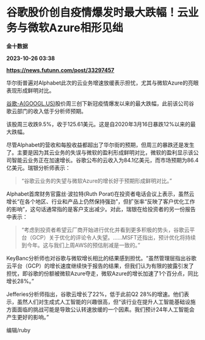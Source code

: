 # 谷歌股价创自疫情爆发时最大跌幅！云业务与微软Azure相形见绌
**金十数据**

**2023-10-26 03:38**

**https://news.futunn.com/post/33297457**

华尔街普遍对Alphabet此次的云业务增速放缓表示担忧，尤其与微软Azure的亮眼表现形成鲜明对比。

[谷歌-A(GOOGL.US)](https://www.futunn.com/quote/stock?m=us&code=GOOGL)股价周三创下新冠疫情爆发以来的最大跌幅，此前该公司谷歌云部门的收入低于分析师预期。

该股周三收跌9.5%，收于125.61美元。这是自2020年3月16日暴跌12%以来的最大跌幅。

尽管Alphabet的营收和每股收益都超出了华尔街的预期，但周三的暴跌还是发生了。主要是因为其云业务的失误与微软的盈利形成鲜明对比，微软的盈利显示该公司智能云业务正在加速增长。谷歌公布的云收入为84.1亿美元，而市场预期为86.4亿美元。瑞银分析师表示：

> “谷歌云业务的失望与微软Azure的增长好于预期形成鲜明对比。”

Alphabet首席财务官露丝·波拉特(Ruth Porat)在投资者电话会议上表示，虽然云增长“在各个地区、行业和产品上仍然保持强劲”，但扩张率“反映了客户优化工作的影响”，这句话通常指的是客户支出减少。对此，瑞银在给投资者的另一份报告中表示：

> “考虑到投资者希望云厂商开始进行优化并看到更多积极的势头，谷歌云平台（GCP）关于优化的评论令人失望。……MSFT还指出，预计优化将持续到今年。这与我们上周AWS的预估削减是一致的。”

KeyBanc分析师也对谷歌与微软增长相比的结果感到担忧。“虽然管理层指出谷歌云平台（GCP）的增长速度继续快于报告的结果，但我们认为有限的披露引发了担忧，即谷歌的份额被微软Azure夺走，微软Azure的增长加速了1个百分点，同比增长28%。”

Jefferies分析师指出，谷歌云增长了22%，低于此前Q2 28%的增速。他们表示，虽然人们对生成式人工智能的兴趣很高，但“该行业在提升人工智能基础设施方面面临的挑战可能是导致公认转速放缓的一个因素。我们预计24年人工智能会产生更好的影响。”

编辑/ruby
